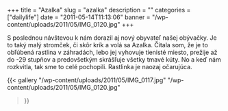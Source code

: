 +++
title = "Azalka"
slug = "azalka"
description = ""
categories = ["dailylife"]
date = "2011-05-14T11:13:06"
banner = "/wp-content/uploads/2011/05/IMG_0120.jpg"
+++

S poslednou návštevou k nám dorazil aj nový obyvateľ našej obývačky. Je to taký malý stromček, či skôr krík a volá sa Azalka. Čítala som, že je to obľúbená rastlina v
záhradách, lebo jej vyhovuje tienisté miesto, prežije až do -29 stupňov a predovšetkým skrášľuje
všetky tmavé kúty. No a keď nám rozkvitla, tak sme to celé pochopili. Rastlinka je naozaj
očarujúca.

{{< gallery
    "/wp-content/uploads/2011/05/IMG_0117.jpg"
    "/wp-content/uploads/2011/05/IMG_0120.jpg"
>}}
